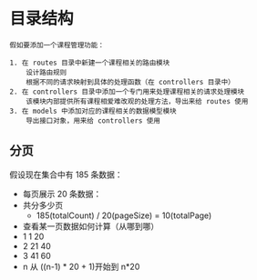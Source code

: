 # 目录结构
```
假如要添加一个课程管理功能：

1. 在 routes 目录中新建一个课程相关的路由模块
    设计路由规则
    根据不同的请求映射到具体的处理函数（在 controllers 目录中）
2. 在 controllers 目录中添加一个专门用来处理课程相关的请求处理模块
    该模块内部提供所有课程相爱难改观的处理方法，导出来给 routes 使用
3. 在 models 中添加对应的课程相关的数据模型模块
    导出接口对象，用来给 controllers 使用
```

## 分页

假设现在集合中有 185 条数据：

- 每页展示 20 条数据：
- 共分多少页
    + 185(totalCount) / 20(pageSize) = 10(totalPage)
- 查看某一页数据如何计算（从哪到哪）
- 1 1 20
- 2 21 40
- 3 41 60
- n 从 ((n-1) * 20 + 1)开始到 n*20